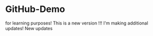 # GitHub-Demo
for learning purposes!
This is a new version !!!
I'm making additional updates!
New updates
